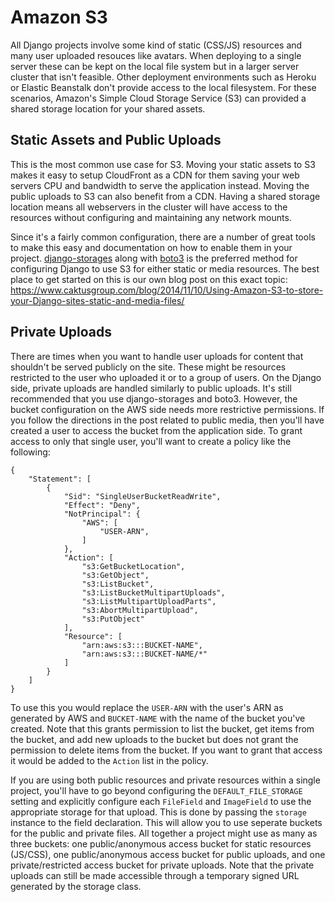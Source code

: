 Amazon S3
=========

All Django projects involve some kind of static (CSS/JS) resources and
many user uploaded resouces like avatars. When deploying to a single
server these can be kept on the local file system but in a larger server
cluster that isn\'t feasible. Other deployment environments such as
Heroku or Elastic Beanstalk don\'t provide access to the local
filesystem. For these scenarios, Amazon\'s Simple Cloud Storage Service
(S3) can provided a shared storage location for your shared assets.

Static Assets and Public Uploads
--------------------------------

This is the most common use case for S3. Moving your static assets to S3
makes it easy to setup CloudFront as a CDN for them saving your web
servers CPU and bandwidth to serve the application instead. Moving the
public uploads to S3 can also benefit from a CDN. Having a shared
storage location means all webservers in the cluster will have access to
the resources without configuring and maintaining any network mounts.

Since it\'s a fairly common configuration, there are a number of great
tools to make this easy and documentation on how to enable them in your
project.
[django-storages](https://django-storages.readthedocs.io/en/latest/index.html)
along with [boto3](https://boto3.readthedocs.io/en/latest/) is the
preferred method for configuring Django to use S3 for either static or
media resources. The best place to get started on this is our own blog
post on this exact topic:
<https://www.caktusgroup.com/blog/2014/11/10/Using-Amazon-S3-to-store-your-Django-sites-static-and-media-files/>

Private Uploads
---------------

There are times when you want to handle user uploads for content that
shouldn\'t be served publicly on the site. These might be resources
restricted to the user who uploaded it or to a group of users. On the
Django side, private uploads are handled similarly to public uploads.
It\'s still recommended that you use django-storages and boto3. However,
the bucket configuration on the AWS side needs more restrictive
permissions. If you follow the directions in the post related to public
media, then you\'ll have created a user to access the bucket from the
application side. To grant access to only that single user, you\'ll want
to create a policy like the following:

    {
        "Statement": [
            {
                "Sid": "SingleUserBucketReadWrite",
                "Effect": "Deny",
                "NotPrincipal": {
                    "AWS": [
                        "USER-ARN",
                    ]
                },
                "Action": [
                    "s3:GetBucketLocation",
                    "s3:GetObject",
                    "s3:ListBucket",
                    "s3:ListBucketMultipartUploads",
                    "s3:ListMultipartUploadParts",
                    "s3:AbortMultipartUpload",
                    "s3:PutObject"
                ],
                "Resource": [
                    "arn:aws:s3:::BUCKET-NAME",
                    "arn:aws:s3:::BUCKET-NAME/*"
                ]
            }
        ]
    }

To use this you would replace the `USER-ARN` with the user\'s ARN as
generated by AWS and `BUCKET-NAME` with the name of the bucket you\'ve
created. Note that this grants permission to list the bucket, get items
from the bucket, and add new uploads to the bucket but does not grant
the permission to delete items from the bucket. If you want to grant
that access it would be added to the `Action` list in the policy.

If you are using both public resources and private resources within a
single project, you\'ll have to go beyond configuring the
`DEFAULT_FILE_STORAGE` setting and explicitly configure each `FileField`
and `ImageField` to use the appropriate storage for that upload. This is
done by passing the `storage` instance to the field declaration. This
will allow you to use seperate buckets for the public and private files.
All together a project might use as many as three buckets: one
public/anonymous access bucket for static resources (JS/CSS), one
public/anonymous access bucket for public uploads, and one
private/restricted access bucket for private uploads. Note that the
private uploads can still be made accessible through a temporary signed
URL generated by the storage class.
